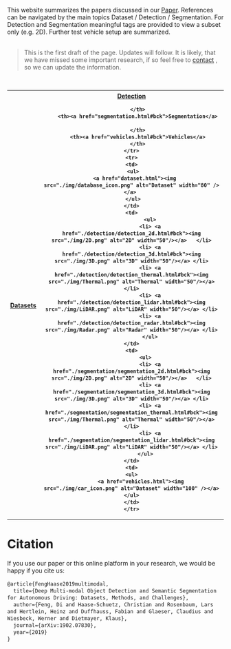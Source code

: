 This website summarizes the papers discussed in our <a href="https://arxiv.org/pdf/1902.07830">Paper</a>. References can be navigated by the main topics Dataset / Detection / Segmentation. For Detection and Segmentation meaningful tags are provided to view a subset only (e.g. 2D).
Further test vehicle setup are summarized.
<br>
<br>

> This is the first draft of the page. Updates will follow.
> It is likely, that we have missed some important research, if so feel free to <a href="mailto:christian.schuetz2[at]de.bosch.com?subject=Multi-modal Review">contact</a>
, so we can update the information.

<br>
<table id="introtab">
    <tr>
        <th><a href="dataset.html#bck ">Datasets</a></th>
        <th><a href="detection.html#bck">Detection</a>

        </th>
        <th><a href="segmentation.html#bck">Segmentation</a>
 
        </th>
        <th><a href="vehicles.html#bck">Vehicles</a>
        </th>
    </tr>
    <tr>
    <td>
     <ul>
      <a href="dataset.html"><img src="./img/database_icon.png" alt="Dataset" width="80" /></a> 
     </ul>
    </td>
    <td>
                <ul>
                <li> <a href="./detection/detection_2d.html#bck"><img src="./img/2D.png" alt="2D" width="50"/></a>   </li>
                <li> <a href="./detection/detection_3d.html#bck"><img src="./img/3D.png" alt="3D" width="50"/></a> </li>
                <li> <a href="./detection/detection_thermal.html#bck"><img src="./img/Thermal.png" alt="Thermal" width="50"/></a> </li>
                <li> <a href="./detection/detection_lidar.html#bck"><img src="./img/LiDAR.png" alt="LiDAR" width="50"/></a> </li>
                <li> <a href="./detection/detection_radar.html#bck"><img src="./img/Radar.png" alt="Radar" width="50"/></a> </li>
                </ul>
    </td>
    <td>
             <ul>
                <li> <a href="./segmentation/segmentation_2d.html#bck"><img src="./img/2D.png" alt="2D" width="50"/></a>   </li>
                <li> <a href="./segmentation/segmentation_3d.html#bck"><img src="./img/3D.png" alt="3D" width="50"/></a> </li>
                <li> <a href="./segmentation/segmentation_thermal.html#bck"><img src="./img/Thermal.png" alt="Thermal" width="50"/></a> </li>
                <li> <a href="./segmentation/segmentation_lidar.html#bck"><img src="./img/LiDAR.png" alt="LiDAR" width="50"/></a> </li>
                </ul>   
    </td>
    <td>
    <ul>
          <a href="vehicles.html"><img src="./img/car_icon.png" alt="Dataset" width="100" /></a>
    </ul>
    </td>
    </tr>
</table>

# Citation
If you use our paper or this online platform in your research, we would be happy if you cite us:
```
@article{FengHaase2019multimodal,
  title={Deep Multi-modal Object Detection and Semantic Segmentation for Autonomous Driving: Datasets, Methods, and Challenges},
  author={Feng, Di and Haase-Schuetz, Christian and Rosenbaum, Lars and Hertlein, Heinz and Duffhauss, Fabian and Glaeser, Claudius and Wiesbeck, Werner and Dietmayer, Klaus},
  journal={arXiv:1902.07830},
  year={2019}
}
```
